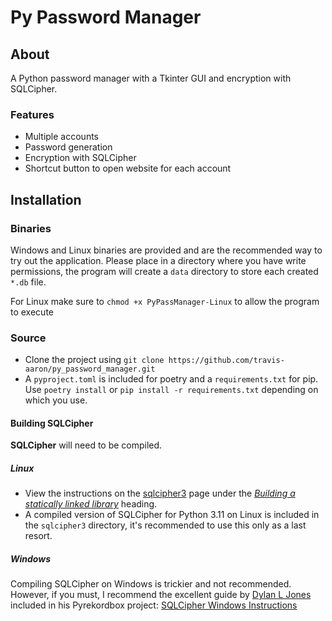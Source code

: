 # Py Password Manager
## About
A Python password manager with a Tkinter GUI and encryption with SQLCipher.


### Features
- Multiple accounts
- Password generation
- Encryption with SQLCipher
- Shortcut button to open website for each account

## Installation
### Binaries

Windows and Linux binaries are provided and are the recommended way to try out the application. Please place in a directory where you have write permissions, the program will create a `data` directory to store each created `*.db` file.

For Linux make sure to `chmod +x PyPassManager-Linux` to allow the program to execute

### Source

- Clone the project using  `git clone https://github.com/travis-aaron/py_password_manager.git`
- A `pyproject.toml` is included for poetry and a `requirements.txt` for pip. Use `poetry install` or `pip install -r requirements.txt` depending on which you use.

#### Building SQLCipher

**SQLCipher** will need to be compiled.

##### Linux

- View the instructions on the [sqlcipher3](https://github.com/coleifer/sqlcipher3) page under the _[Building a statically linked library](https://github.com/coleifer/sqlcipher3#building-a-statically-linked-library)_ heading.
- A compiled version of SQLCipher for Python 3.11 on Linux is included in the `sqlcipher3` directory, it's recommended to use this only as a last resort. 

##### Windows

Compiling SQLCipher on Windows is trickier and not recommended. However, if you must, I recommend the excellent guide by [Dylan L Jones](https://github.com/dylanljones) included in his Pyrekordbox project: [SQLCipher Windows Instructions](https://github.com/dylanljones/pyrekordbox/blob/master/INSTALLATION.md#windows) 

